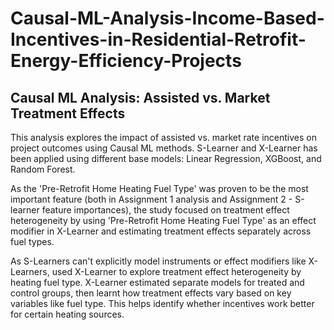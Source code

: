 # Causal-ML-Analysis-Income-Based-Incentives-in-Residential-Retrofit-Energy-Efficiency-Projects

## Causal ML Analysis: Assisted vs. Market Treatment Effects

This analysis explores the impact of assisted vs. market rate incentives on project outcomes using Causal ML methods. S-Learner and X-Learner has been applied using different base models: Linear Regression, XGBoost, and Random Forest.

As the 'Pre-Retrofit Home Heating Fuel Type' was proven to be the most important feature (both in Assignment 1 analysis and Assignment 2 - S-learner feature importances), the study focused on treatment effect heterogeneity by using 'Pre-Retrofit Home Heating Fuel Type' as an effect modifier in X-Learner and estimating treatment effects separately across fuel types.

As S-Learners can't explicitly model instruments or effect modifiers like X-Learners, used X-Learner to explore treatment effect heterogeneity by heating fuel type. X-Learner estimated separate models for treated and control groups, then learnt how treatment effects vary based on key variables like fuel type. This helps identify whether incentives work better for certain heating sources.

